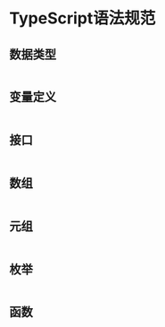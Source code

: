 # TypeScript语法规范
## 数据类型

```
```

## 变量定义

```
```

## 接口

```
```

## 数组

```
```

## 元组

```
```

## 枚举

```
```

## 函数

```
```
